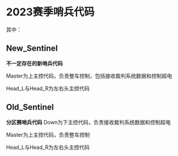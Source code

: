 # 2023赛季哨兵代码


其中：


## New_Sentinel


**不一定存在的新哨兵代码**


Master为上主控代码，负责整车控制，包括接收裁判系统数据和控制超电

Head_L与Head_R为左右头主控代码

## Old_Sentinel


**分区赛哨兵代码**
Down为下主控代码，负责接收裁判系统数据和控制超电

Master为上主控代码，负责整车控制

Head_L与Head_R为左右头主控代码


